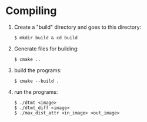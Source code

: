 # Compiling

1. Create a "build" directory and goes to this directory:
   
   ```shell
   $ mkdir build & cd build
   ```

2. Generate files for building:
   
   ```shell
   $ cmake .. 
   ```

3. build the programs:
   
   ```shell
   $ cmake --build .
   ```

4. run the programs:
   
   ```shell
   $ ./dtmt <image>
   $ ./dtmt_diff <image>
   $ ./max_dist_attr <in_image> <out_image>
   ```
